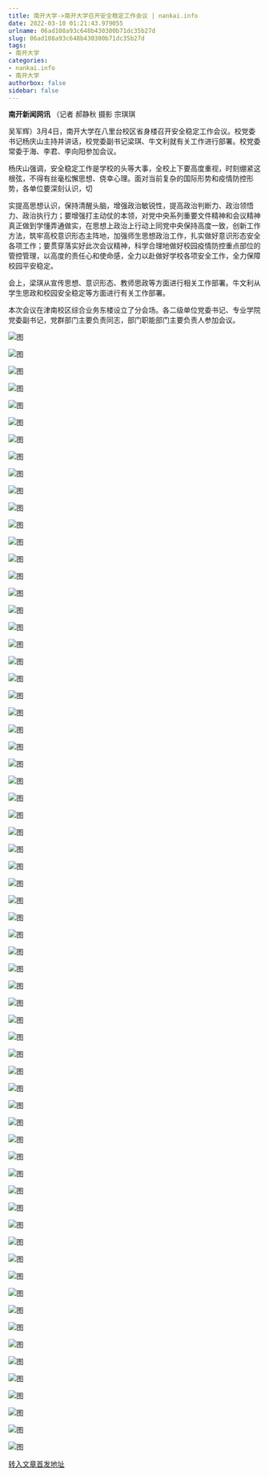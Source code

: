 ```yaml
---
title: 南开大学->南开大学召开安全稳定工作会议 | nankai.info
date: 2022-03-10 01:21:43.979055
urlname: 06ad108a93c648b430300b71dc35b27d
slug: 06ad108a93c648b430300b71dc35b27d
tags: 
- 南开大学
categories:
- nankai.info
- 南开大学
authorbox: false
sidebar: false
---
```

**南开新闻网讯** （记者 郝静秋 摄影 宗琪琪

吴军辉）3月4日，南开大学在八里台校区省身楼召开安全稳定工作会议。校党委书记杨庆山主持并讲话，校党委副书记梁琪、牛文利就有关工作进行部署。校党委常委于海、李君、李向阳参加会议。

杨庆山强调，安全稳定工作是学校的头等大事，全校上下要高度重视，时刻绷紧这根弦，不得有丝毫松懈思想、侥幸心理。面对当前复杂的国际形势和疫情防控形势，各单位要深刻认识，切
<!--more-->
实提高思想认识，保持清醒头脑，增强政治敏锐性，提高政治判断力、政治领悟力、政治执行力；要增强打主动仗的本领，对党中央系列重要文件精神和会议精神真正做到学懂弄通做实，在思想上政治上行动上同党中央保持高度一致，创新工作方法，筑牢高校意识形态主阵地，加强师生思想政治工作，扎实做好意识形态安全各项工作；要贯穿落实好此次会议精神，科学合理地做好校园疫情防控重点部位的管控管理，以高度的责任心和使命感，全力以赴做好学校各项安全工作，全力保障校园平安稳定。

会上，梁琪从宣传思想、意识形态、教师思政等方面进行相关工作部署。牛文利从学生思政和校园安全稳定等方面进行有关工作部署。

本次会议在津南校区综合业务东楼设立了分会场。各二级单位党委书记、专业学院党委副书记，党群部门主要负责同志，部门职能部门主要负责人参加会议。

![图](http://news.nankai.edu.cn/ywsd/system/2022/03/04/g)

![图](http://news.nankai.edu.cn/ywsd/system/2022/03/04/p)

![图](http://news.nankai.edu.cn/ywsd/system/2022/03/04/j)

![图](http://news.nankai.edu.cn/ywsd/system/2022/03/04/)

![图](http://news.nankai.edu.cn/ywsd/system/2022/03/04/f)

![图](http://news.nankai.edu.cn/ywsd/system/2022/03/04/d)

![图](http://news.nankai.edu.cn/ywsd/system/2022/03/04/6)

![图](http://news.nankai.edu.cn/ywsd/system/2022/03/04/b)

![图](http://news.nankai.edu.cn/ywsd/system/2022/03/04/b)

![图](http://news.nankai.edu.cn/ywsd/system/2022/03/04/1)

![图](http://news.nankai.edu.cn/ywsd/system/2022/03/04/d)

![图](http://news.nankai.edu.cn/ywsd/system/2022/03/04/e)

![图](http://news.nankai.edu.cn/ywsd/system/2022/03/04/_)

![图](http://news.nankai.edu.cn/ywsd/system/2022/03/04/9)

![图](http://news.nankai.edu.cn/ywsd/system/2022/03/04/6)

![图](http://news.nankai.edu.cn/ywsd/system/2022/03/04/9)

![图](http://news.nankai.edu.cn/ywsd/system/2022/03/04/4)

![图](http://news.nankai.edu.cn/ywsd/system/2022/03/04/4)

![图](http://news.nankai.edu.cn/ywsd/system/2022/03/04/0)

![图](http://news.nankai.edu.cn/ywsd/system/2022/03/04/0)

![图](http://news.nankai.edu.cn/ywsd/system/2022/03/04/0)

![图](http://news.nankai.edu.cn/ywsd/system/2022/03/04/3)

![图](http://news.nankai.edu.cn/ywsd/system/2022/03/04/0)

![图](http://news.nankai.edu.cn/ywsd/system/2022/03/04/0)

![图](http://news.nankai.edu.cn/)

![图](http://news.nankai.edu.cn/ywsd/system/2022/03/04/9)

![图](http://news.nankai.edu.cn/ywsd/system/2022/03/04/4)

![图](http://news.nankai.edu.cn/ywsd/system/2022/03/04/4)

![图](http://news.nankai.edu.cn/)

![图](http://news.nankai.edu.cn/ywsd/system/2022/03/04/0)

![图](http://news.nankai.edu.cn/ywsd/system/2022/03/04/0)

![图](http://news.nankai.edu.cn/ywsd/system/2022/03/04/0)

![图](http://news.nankai.edu.cn/)

![图](http://news.nankai.edu.cn/ywsd/system/2022/03/04/3)

![图](http://news.nankai.edu.cn/ywsd/system/2022/03/04/0)

![图](http://news.nankai.edu.cn/ywsd/system/2022/03/04/0)

![图](http://news.nankai.edu.cn/)

![图](http://news.nankai.edu.cn/ywsd/system/2022/03/04/c)

![图](http://news.nankai.edu.cn/ywsd/system/2022/03/04/i)

![图](http://news.nankai.edu.cn/ywsd/system/2022/03/04/p)

![图](http://news.nankai.edu.cn/)

![图](http://news.nankai.edu.cn/ywsd/system/2022/03/04/n)

![图](http://news.nankai.edu.cn/ywsd/system/2022/03/04/c)

![图](http://news.nankai.edu.cn/ywsd/system/2022/03/04/)

![图](http://news.nankai.edu.cn/ywsd/system/2022/03/04/u)

![图](http://news.nankai.edu.cn/ywsd/system/2022/03/04/d)

![图](http://news.nankai.edu.cn/ywsd/system/2022/03/04/e)

![图](http://news.nankai.edu.cn/ywsd/system/2022/03/04/)

![图](http://news.nankai.edu.cn/ywsd/system/2022/03/04/i)

![图](http://news.nankai.edu.cn/ywsd/system/2022/03/04/a)

![图](http://news.nankai.edu.cn/ywsd/system/2022/03/04/k)

![图](http://news.nankai.edu.cn/ywsd/system/2022/03/04/n)

![图](http://news.nankai.edu.cn/ywsd/system/2022/03/04/a)

![图](http://news.nankai.edu.cn/ywsd/system/2022/03/04/n)

![图](http://news.nankai.edu.cn/ywsd/system/2022/03/04/)

![图](http://news.nankai.edu.cn/ywsd/system/2022/03/04/s)

![图](http://news.nankai.edu.cn/ywsd/system/2022/03/04/w)

![图](http://news.nankai.edu.cn/ywsd/system/2022/03/04/e)

![图](http://news.nankai.edu.cn/ywsd/system/2022/03/04/n)

![图](http://news.nankai.edu.cn/)

![图](http://news.nankai.edu.cn/)

![图](http://news.nankai.edu.cn/ywsd/system/2022/03/04/:)

![图](http://news.nankai.edu.cn/ywsd/system/2022/03/04/p)

![图](http://news.nankai.edu.cn/ywsd/system/2022/03/04/t)

![图](http://news.nankai.edu.cn/ywsd/system/2022/03/04/t)

![图](http://news.nankai.edu.cn/ywsd/system/2022/03/04/h)

[转入文章首发地址](http://news.nankai.edu.cn/ywsd/system/2022/03/04/030050486.shtml)